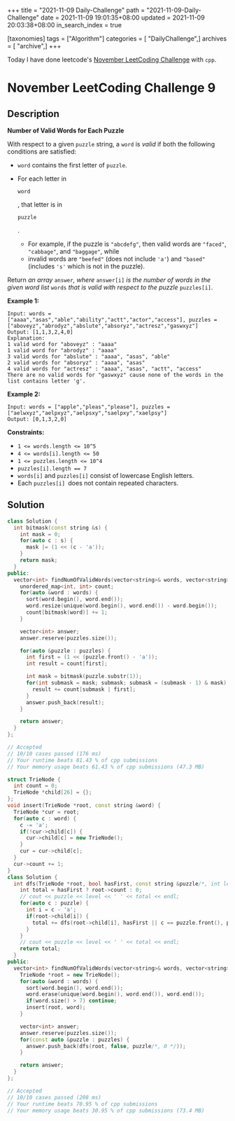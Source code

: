 +++
title = "2021-11-09 Daily-Challenge"
path = "2021-11-09-Daily-Challenge"
date = 2021-11-09 19:01:35+08:00
updated = 2021-11-09 20:03:38+08:00
in_search_index = true

[taxonomies]
tags = ["Algorithm"]
categories = [ "DailyChallenge",]
archives = [ "archive",]
+++

Today I have done leetcode's [November LeetCoding Challenge](https://leetcode.com/problems/number-of-valid-words-for-each-puzzle/) with `cpp`.

<!-- more -->

# November LeetCoding Challenge 9

## Description

**Number of Valid Words for Each Puzzle**

With respect to a given `puzzle` string, a `word` is *valid* if both the following conditions are satisfied:

- `word` contains the first letter of `puzzle`.

- For each letter in

   

  ```
  word
  ```

  , that letter is in

   

  ```
  puzzle
  ```

  .

  - For example, if the puzzle is `"abcdefg"`, then valid words are `"faced"`, `"cabbage"`, and `"baggage"`, while
  - invalid words are `"beefed"` (does not include `'a'`) and `"based"` (includes `'s'` which is not in the puzzle).

Return *an array* `answer`*, where* `answer[i]` *is the number of words in the given word list* `words` *that is valid with respect to the puzzle* `puzzles[i]`.

 

**Example 1:**

```
Input: words = ["aaaa","asas","able","ability","actt","actor","access"], puzzles = ["aboveyz","abrodyz","abslute","absoryz","actresz","gaswxyz"]
Output: [1,1,3,2,4,0]
Explanation: 
1 valid word for "aboveyz" : "aaaa" 
1 valid word for "abrodyz" : "aaaa"
3 valid words for "abslute" : "aaaa", "asas", "able"
2 valid words for "absoryz" : "aaaa", "asas"
4 valid words for "actresz" : "aaaa", "asas", "actt", "access"
There are no valid words for "gaswxyz" cause none of the words in the list contains letter 'g'.
```

**Example 2:**

```
Input: words = ["apple","pleas","please"], puzzles = ["aelwxyz","aelpxyz","aelpsxy","saelpxy","xaelpsy"]
Output: [0,1,3,2,0]
```

 

**Constraints:**

- `1 <= words.length <= 10^5`
- `4 <= words[i].length <= 50`
- `1 <= puzzles.length <= 10^4`
- `puzzles[i].length == 7`
- `words[i]` and `puzzles[i]` consist of lowercase English letters.
- Each `puzzles[i] `does not contain repeated characters.

## Solution

``` cpp
class Solution {
  int bitmask(const string &s) {
    int mask = 0;
    for(auto c : s) {
      mask |= (1 << (c - 'a'));
    }
    return mask;
  }
public:
  vector<int> findNumOfValidWords(vector<string>& words, vector<string>& puzzles) {
    unordered_map<int, int> count;
    for(auto &word : words) {
      sort(word.begin(), word.end());
      word.resize(unique(word.begin(), word.end()) - word.begin());
      count[bitmask(word)] += 1;
    }

    vector<int> answer;
    answer.reserve(puzzles.size());

    for(auto &puzzle : puzzles) {
      int first = (1 << (puzzle.front() - 'a'));
      int result = count[first];

      int mask = bitmask(puzzle.substr(1));
      for(int submask = mask; submask; submask = (submask - 1) & mask) {
        result += count[submask | first];
      }
      answer.push_back(result);
    }

    return answer;
  }
};

// Accepted
// 10/10 cases passed (176 ms)
// Your runtime beats 81.43 % of cpp submissions
// Your memory usage beats 61.43 % of cpp submissions (47.3 MB)
```

``` cpp
struct TrieNode {
  int count = 0;
  TrieNode *child[26] = {};
};
void insert(TrieNode *root, const string &word) {
  TrieNode *cur = root;
  for(auto c : word) {
    c -= 'a';
    if(!cur->child[c]) {
      cur->child[c] = new TrieNode();
    }
    cur = cur->child[c];
  }
  cur->count += 1;
}
class Solution {
  int dfs(TrieNode *root, bool hasFirst, const string &puzzle/*, int level */) {
    int total = hasFirst ? root->count : 0;
    // cout << puzzle << level << ' ' << total << endl;
    for(auto c : puzzle) {
      int i = c - 'a';
      if(root->child[i]) {
        total += dfs(root->child[i], hasFirst || c == puzzle.front(), puzzle/*, level + 1 */);
      }
    }
    // cout << puzzle << level << ' ' << total << endl;
    return total;
  }
public:
  vector<int> findNumOfValidWords(vector<string>& words, vector<string>& puzzles) {
    TrieNode *root = new TrieNode();
    for(auto &word : words) {
      sort(word.begin(), word.end());
      word.erase(unique(word.begin(), word.end()), word.end());
      if(word.size() > 7) continue;
      insert(root, word);
    }

    vector<int> answer;
    answer.reserve(puzzles.size());
    for(const auto &puzzle : puzzles) {
      answer.push_back(dfs(root, false, puzzle/*, 0 */));
    }

    return answer;
  }
};

// Accepted
// 10/10 cases passed (208 ms)
// Your runtime beats 70.95 % of cpp submissions
// Your memory usage beats 30.95 % of cpp submissions (73.4 MB)
```
